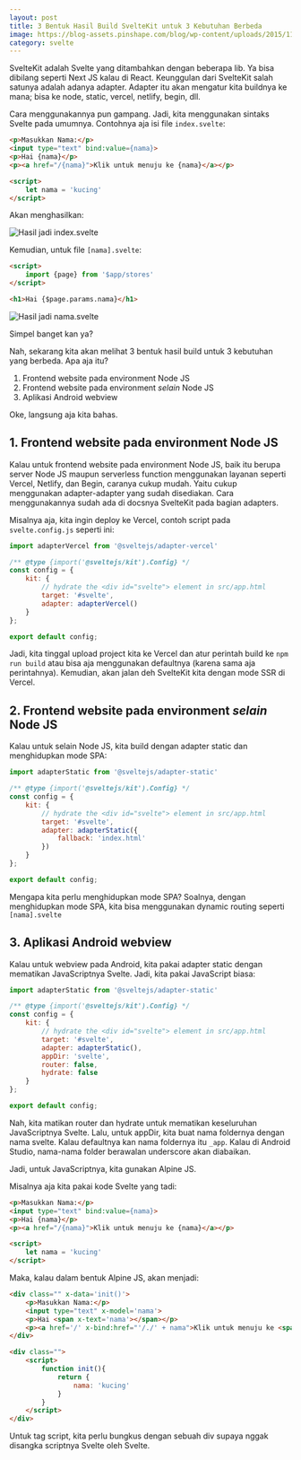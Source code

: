 ```yaml
---
layout: post
title: 3 Bentuk Hasil Build SvelteKit untuk 3 Kebutuhan Berbeda
image: https://blog-assets.pinshape.com/blog/wp-content/uploads/2015/11/02123159/flexsolid_p_grande.jpg
category: svelte
---
```


SvelteKit adalah Svelte yang ditambahkan dengan beberapa lib. Ya bisa dibilang seperti Next JS kalau di React. Keunggulan dari SvelteKit salah satunya adalah adanya adapter. Adapter itu akan mengatur kita buildnya ke mana; bisa ke node, static, vercel, netlify, begin, dll.

Cara menggunakannya pun gampang. Jadi, kita menggunakan sintaks Svelte pada umumnya. Contohnya aja isi file `index.svelte`:

```html
<p>Masukkan Nama:</p>
<input type="text" bind:value={nama}>
<p>Hai {nama}</p>
<p><a href="/{nama}">Klik untuk menuju ke {nama}</a></p>

<script>
	let nama = 'kucing'
</script>
```

Akan menghasilkan:

![Hasil jadi index.svelte](https://i.ibb.co/R9fSW4q/image.png)

Kemudian, untuk file `[nama].svelte`:

```html
<script>
	import {page} from '$app/stores'
</script>

<h1>Hai {$page.params.nama}</h1>
```

![Hasil jadi nama.svelte](https://i.ibb.co/rkfYHwT/image.png)

Simpel banget kan ya?

Nah, sekarang kita akan melihat 3 bentuk hasil build untuk 3 kebutuhan yang berbeda. Apa aja itu?

1. Frontend website pada environment Node JS
2. Frontend website pada environment _selain_ Node JS
3. Aplikasi Android webview

Oke, langsung aja kita bahas.

## 1. Frontend website pada environment Node JS

Kalau untuk frontend website pada environment Node JS, baik itu berupa server Node JS maupun serverless function menggunakan layanan seperti Vercel, Netlify, dan Begin, caranya cukup mudah. Yaitu cukup menggunakan adapter-adapter yang sudah disediakan. Cara menggunakannya sudah ada di docsnya SvelteKit pada bagian adapters. 

Misalnya aja, kita ingin deploy ke Vercel, contoh script pada `svelte.config.js` seperti ini:

```javascript
import adapterVercel from '@sveltejs/adapter-vercel'

/** @type {import('@sveltejs/kit').Config} */
const config = {
	kit: {
		// hydrate the <div id="svelte"> element in src/app.html
		target: '#svelte',
		adapter: adapterVercel()
	}
};

export default config;
```

Jadi, kita tinggal upload project kita ke Vercel dan atur perintah build ke `npm run build` atau bisa aja menggunakan defaultnya (karena sama aja perintahnya). Kemudian, akan jalan deh SvelteKit kita dengan mode SSR di Vercel.

## 2. Frontend website pada environment _selain_ Node JS

Kalau untuk selain Node JS, kita build dengan adapter static dan menghidupkan mode SPA:

```javascript
import adapterStatic from '@sveltejs/adapter-static'

/** @type {import('@sveltejs/kit').Config} */
const config = {
	kit: {
		// hydrate the <div id="svelte"> element in src/app.html
		target: '#svelte',
		adapter: adapterStatic({
			fallback: 'index.html'
		})
	}
};

export default config;
```

Mengapa kita perlu menghidupkan mode SPA? Soalnya, dengan menghidupkan mode SPA, kita bisa menggunakan dynamic routing seperti `[nama].svelte`

## 3. Aplikasi Android webview

Kalau untuk webview pada Android, kita pakai adapter static dengan mematikan JavaScriptnya Svelte. Jadi, kita pakai JavaScript biasa:

```javascript
import adapterStatic from '@sveltejs/adapter-static'

/** @type {import('@sveltejs/kit').Config} */
const config = {
	kit: {
		// hydrate the <div id="svelte"> element in src/app.html
		target: '#svelte',
		adapter: adapterStatic(),
		appDir: 'svelte',
		router: false,
		hydrate: false
	}
};

export default config;
```

Nah, kita matikan router dan hydrate untuk mematikan keseluruhan JavaScriptnya Svelte. Lalu, untuk appDir, kita buat nama foldernya dengan nama svelte. Kalau defaultnya kan nama foldernya itu `_app`. Kalau di Android Studio, nama-nama folder berawalan underscore akan diabaikan.

Jadi, untuk JavaScriptnya, kita gunakan Alpine JS.

Misalnya aja kita pakai kode Svelte yang tadi:

```html
<p>Masukkan Nama:</p>
<input type="text" bind:value={nama}>
<p>Hai {nama}</p>
<p><a href="/{nama}">Klik untuk menuju ke {nama}</a></p>

<script>
	let nama = 'kucing'
</script>
```

Maka, kalau dalam bentuk Alpine JS, akan menjadi:

```html
<div class="" x-data='init()'>
	<p>Masukkan Nama:</p>
	<input type="text" x-model='nama'>
	<p>Hai <span x-text='nama'></span></p>
	<p><a href='/' x-bind:href="'/./' + nama">Klik untuk menuju ke <span x-text='nama'></span></a></p>
</div>

<div class="">
	<script>
		function init(){
			return {
				nama: 'kucing'
			}
		}
	</script>
</div>
```

Untuk tag script, kita perlu bungkus dengan sebuah div supaya nggak disangka scriptnya Svelte oleh Svelte.
